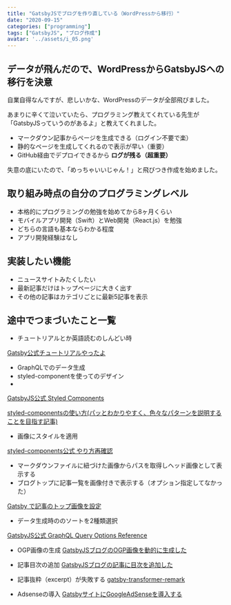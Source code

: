 ```yaml
---
title: "GatsbyJSでブログを作り直している（WordPressから移行）"
date: "2020-09-15"
categories: ["programming"]
tags: ["GatsbyJS", "ブログ作成"]
avatar: '../assets/i_05.png'
---
```


## データが飛んだので、WordPressからGatsbyJSへの移行を決意

自業自得なんですが、悲しいかな、WordPressのデータが全部飛びました。

あまりに辛くて泣いていたら、プログラミング教えてくれている先生が「GatsbyJSっていうのがあるよ」と教えてくれました。

* マークダウン記事からページを生成できる（ログイン不要で楽）
* 静的なページを生成してくれるので表示が早い（重要）
* GitHub経由でデプロイできるから **ログが残る（超重要）**

失意の底にいたので、「めっちゃいいじゃん！」と飛びつき作成を始めました。

## 取り組み時点の自分のプログラミングレベル

* 本格的にプログラミングの勉強を始めてから8ヶ月くらい
* モバイルアプリ開発（Swift）とWeb開発（React.js）を勉強
* どちらの言語も基本ならわかる程度
* アプリ開発経験はなし

## 実装したい機能

* ニュースサイトみたくしたい
* 最新記事だけはトップページに大きく出す
* その他の記事はカテゴリごとに最新5記事を表示


## 途中でつまづいたこと一覧

* チュートリアルとか英語読むのしんどい時

[Gatsby公式チュートリアルやったよ](https://qiita.com/irico/items/cf87eb29ecaf7e135fcd)

* GraphQLでのデータ生成
* styled-componentを使ってのデザイン
* 

[GatsbyJS公式 Styled Components](https://www.gatsbyjs.com/docs/styled-components/)

[styled-componentsの使い方(パッとわかりやすく、色々なパターンを説明することを目指す記事)](https://gist.github.com/kenmori/60bf7b67819061f41ce960617c035955)



* 画像にスタイルを適用

[styled-components公式 やり方再確認](https://styled-components.com/docs/advanced#referring-to-other-components)

* マークダウンファイルに紐づけた画像からパスを取得しヘッド画像として表示する
* ブログトップに記事一覧を画像付きで表示する（オプション指定してなかった）

[Gatsby で記事のトップ画像を設定](https://suzukalight.com/2019-07-02-hero-image/)

* データ生成時ののソートを2種類選択

[GatsbyJS公式 GraphQL Query Options Reference](https://www.gatsbyjs.com/docs/graphql-reference/#sort)

* OGP画像の生成
[GatsbyJSブログのOGP画像を動的に生成した](https://rpf-noblog.com/2020-07-01/gatsby-ogp-image/)

* 記事目次の追加
[GatsbyJSブログの記事に目次を追加した](https://rpf-noblog.com/2020-05-03/gatsby-toc)

 * 記事抜粋（excerpt）が失敗する
 [gatsby-transformer-remark](https://github.com/gatsbyjs/gatsby/tree/9b6f36597e87faf0f647abf9bd20ac72f0596089/packages/gatsby-transformer-remark#excerpts-for-non-latin-languages)

 * Adsenseの導入
 [GatsbyサイトにGoogleAdSenseを導入する](https://qiita.com/bob_yama/items/2b24fca112587a1bf8e8)